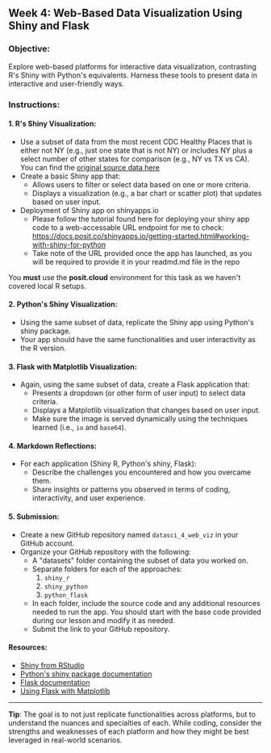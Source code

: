 ## **Week 4: Web-Based Data Visualization Using Shiny and Flask**

### **Objective**: 
Explore web-based platforms for interactive data visualization, contrasting R's Shiny with Python's equivalents. Harness these tools to present data in interactive and user-friendly ways.

### **Instructions**:

#### **1. R's Shiny Visualization:**
- Use a subset of data from the most recent CDC Healthy Places that is either not NY (e.g., just one state that is not NY) or includes NY plus a select number of other states for comparison (e.g., NY vs TX vs CA). You can find the [original source data here](https://data.cdc.gov/500-Cities-Places/PLACES-Local-Data-for-Better-Health-County-Data-20/swc5-untb)
- Create a basic Shiny app that:
  - Allows users to filter or select data based on one or more criteria.
  - Displays a visualization (e.g., a bar chart or scatter plot) that updates based on user input.
- Deployment of Shiny app on shinyapps.io
  - Please follow the tutorial found here for deploying your shiny app code to a web-accessable URL endpoint for me to check: https://docs.posit.co/shinyapps.io/getting-started.html#working-with-shiny-for-python
  - Take note of the URL provided once the app has launched, as you will be required to provide it in your readmd.md file in the repo 
  
You **must** use the **posit.cloud** environment for this task as we haven't covered local R setups.

#### **2. Python's Shiny Visualization:**
- Using the same subset of data, replicate the Shiny app using Python's shiny package.
- Your app should have the same functionalities and user interactivity as the R version.
  
#### **3. Flask with Matplotlib Visualization:**
- Again, using the same subset of data, create a Flask application that:
  - Presents a dropdown (or other form of user input) to select data criteria.
  - Displays a Matplotlib visualization that changes based on user input.
  - Make sure the image is served dynamically using the techniques learned (i.e., `io` and `base64`).

#### **4. Markdown Reflections:**
- For each application (Shiny R, Python's shiny, Flask):
  - Describe the challenges you encountered and how you overcame them.
  - Share insights or patterns you observed in terms of coding, interactivity, and user experience.
  
#### **5. Submission**:
- Create a new GitHub repository named `datasci_4_web_viz` in your GitHub account.
- Organize your GitHub repository with the following:
  - A "datasets" folder containing the subset of data you worked on.
  - Separate folders for each of the approaches:
    1. `shiny_r`
    2. `shiny_python`
    3. `python_flask`
  - In each folder, include the source code and any additional resources needed to run the app. You should start with the base code provided during our lesson and modify it as needed.
  - Submit the link to your GitHub repository.

#### **Resources**:

- [Shiny from RStudio](https://shiny.rstudio.com/)
- [Python's shiny package documentation](https://pypi.org/project/shiny/)
- [Flask documentation](https://flask.palletsprojects.com/en/2.1.x/)
- [Using Flask with Matplotlib](https://flask.palletsprojects.com/en/2.1.x/patterns/streaming/)
  
---

**Tip**: The goal is to not just replicate functionalities across platforms, but to understand the nuances and specialties of each. While coding, consider the strengths and weaknesses of each platform and how they might be best leveraged in real-world scenarios.

